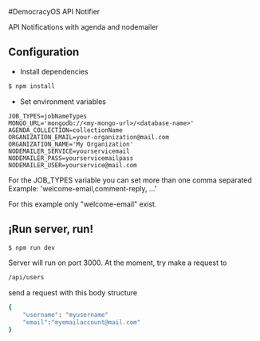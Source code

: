 #DemocracyOS API Notifier

API Notifications with agenda and nodemailer

## Configuration
- Install dependencies

```sh
$ npm install
```

- Set environment variables

```
JOB_TYPES=jobNameTypes
MONGO_URL='mongodb://<my-mongo-url>/<database-name>'
AGENDA_COLLECTION=collectionName
ORGANIZATION_EMAIL=your-organization@mail.com
ORGANIZATION_NAME='My Organization'
NODEMAILER_SERVICE=yourservicemail
NODEMAILER_PASS=yourservicemailpass
NODEMAILER_USER=yourservice@mail.com
```

For the JOB_TYPES variable you can set more than one comma separated
Example: 'welcome-email,comment-reply, ...'

For this example only "welcome-email" exist.

## ¡Run server, run!

```sh
$ npm run dev
```

Server will run on port 3000.
At the moment, try make a request to 
```sh
/api/users
```
send a request with this body structure
```sh
{
	"username": "myusername"
	"email":"myemailaccount@mail.com"
}
```